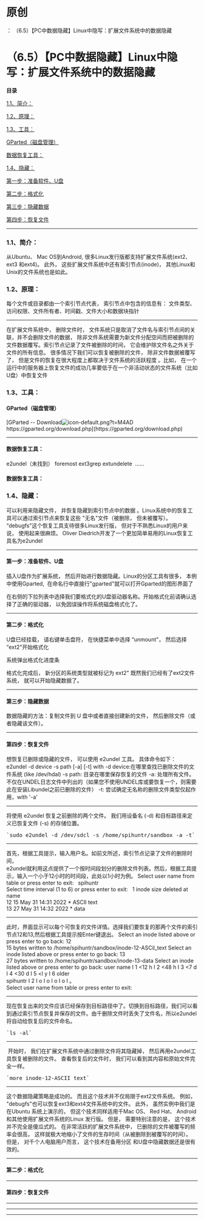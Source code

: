 # 原创
：  （6.5）【PC中数据隐藏】Linux中隐写：扩展文件系统中的数据隐藏

# （6.5）【PC中数据隐藏】Linux中隐写：扩展文件系统中的数据隐藏

**目录**

[1.1、简介：](#%E7%AE%80%E4%BB%8B%EF%BC%9A)

[1.2、原理：](#%E5%8E%9F%E7%90%86%EF%BC%9A)

[1.3、工具：](#%E5%B7%A5%E5%85%B7%EF%BC%9A)

[GParted（磁盘管理）](#GParted%EF%BC%88%E7%A3%81%E7%9B%98%E7%AE%A1%E7%90%86%EF%BC%89)

[数据恢复工具：](#%E6%95%B0%E6%8D%AE%E6%81%A2%E5%A4%8D%E5%B7%A5%E5%85%B7%EF%BC%9A)

[1.4、隐藏：](#%C2%A0%E9%9A%90%E8%97%8F%EF%BC%9A)

[第一步：准备软件、U盘](#%E7%AC%AC%E4%B8%80%E6%AD%A5%EF%BC%9A%E5%87%86%E5%A4%87%E8%BD%AF%E4%BB%B6%E3%80%81U%E7%9B%98)

[第二步：格式化](#%E7%AC%AC%E4%BA%8C%E6%AD%A5%EF%BC%9A%E6%A0%BC%E5%BC%8F%E5%8C%96)

[第三步：隐藏数据](#%E7%AC%AC%E4%B8%89%E6%AD%A5%EF%BC%9A%E9%9A%90%E8%97%8F%E6%95%B0%E6%8D%AE)

[第四步：恢复文件](#%E7%AC%AC%E5%9B%9B%E6%AD%A5%EF%BC%9A%E6%81%A2%E5%A4%8D%E6%96%87%E4%BB%B6)

---


> 
<h3>1.1、简介：</h3>
从Ubuntu、 Mac OS到Android, 很多Linux发行版都支持扩展文件系统(ext2、ext3 和ext4)。
此外， 这些扩展文件系统中还有索引节点(inode)， 其他Linux和Unix的文件系统也是如此。


> 
<h3>1.2、原理：</h3>
每个文件或目录都由一个索引节点代表， 索引节点中包含的信息有： 文件类型、 访问权限、文件所有者、时间戳、文件大小和数据块指针
<hr/>
在扩展文件系统中， 删除文件时， 文件系统只是取消了文件名与索引节点间的关联，并不会删除文件的数据， 除非文件系统需要为新文件分配空间而把被删除的文件数据覆写。索引节点记录了文件被删除的时间， 它会维护除文件名之外关于文件的所有信息。 很多情况下我们可以恢复被删除的文件， 除非文件数据被覆写了， 但是文件的恢复在很大程度上都取决于文件系统的活跃程度 。比如， 在一个运行中的服务器上恢复文件的成功几率要低于在一个非活动状态的文件系统（比如U盘）中恢复文件


> 
<h3>1.3、工具：</h3>
<h4>GParted（磁盘管理）</h4>
[GParted -- Download<img alt="icon-default.png?t=M4AD" src="https://csdnimg.cn/release/blog_editor_html/release2.1.3/ckeditor/plugins/CsdnLink/icons/icon-default.png?t=M4AD"/>https://gparted.org/download.php](https://gparted.org/download.php)
<hr/>
<h4>数据恢复工具：</h4>
e2undel（未找到）
foremost
ext3grep
extundelete 
……


#### 数据恢复工具：

> 
<h3>1.4、隐藏：</h3>
可以利用来隐藏文件， 并恢复隐藏到索引节点中的数据 。Linux系统中的恢复工具可以通过索引节点来恢复这些 "无名"文件（被删除， 但未被覆写）。
“debugfs"这个恢复工具支待很多Linux发行版， 但对于不熟悉Linux的用户来说， 使用起来很麻烦。
Oliver Diedrich开发了一个更加简单易用的Linux恢复工具名为e2undel
<hr/>
<h4>第一步：准备软件、U盘</h4>
插入U盘作为扩展系统， 然后开始进行数据隐藏。Linux的分区工具有很多， 本例中使用Gparted,  在命名行中直接行"gparted"就可以打开Gparted的图形界面了


在右侧的下拉列表中选择我们要格式化的U盘驱动器名称。开始格式化前请确认选择了正确的驱动器， 以免因误操作将系统磁盘格式化了。
<hr/>
<h4>第二步：格式化</h4>
U盘巳经挂载， 请右键单击盘符， 在快捷菜单中选择 “unmount"， 然后选择 “ext2"开始格式化



系统弹出格式化进度条



格式化完成后， 新分区的系统类型就被标记为 ext2"
既然我们已经有了ext2文件系统， 就可以开始隐藏数据了。

<hr/>
<h4>第三步：隐藏数据</h4>
数据隐藏的方法：复制文件到 U 盘中或者直接创建新的文件， 然后删除文件（或者隐藏该文件）。
<hr/>

<h4>第四步：恢复文件</h4>
想恢复已删除或隐藏的文件， 可以使用 e2undel 工具。 具体命令如下：
e2undel -d device -s path [-a] [-t]
with
-d device:在哪里查找已删除文件的文件系统 (like /dev/hdal)
-s path: 目录在哪里保存恢复的文件
-a: 处理所有文件。不仅在UNDEL日志文件中列出的（如果您不使用UNDEL库或要恢复一个，则需要此在安装Libundel之前已删除的文件）
-t: 尝试确定无名称的删除文件类型仅起作用，with '-a'

<hr/>

将使用 e2undel 恢复之前删除的两个文件。 我们用设备名 (-d) 和目标路径来定义已恢复文件 (-s) 的存储位置。
<pre>`sudo e2undel -d /dev/sdcl -s /home/spihuntr/sandbox -a -t`</pre>
<hr/>
首先，根据工具提示，输入用户名。如前文所述，索引节点记录了文件的删除时间，<br/> e2undel就利用这点提供了一个按时间段划分的删除文件列表。然后，根据工具提示，输入一个小于12小时的时间段，此处以1小时为例。
Select user name from table or press enter to exit:   spihuntr<br/> Select time interval (1 to 6) or press enter to exit:   1
inode size deleted at name<br/> 12 15 May 31 14:31 2022 * ASCII text<br/> 13 27 May 31 14:32 2022 * data
<hr/>
此时，界面显示可以每个可恢复的文件详情。选择我们要恢复的那两个文件的索引节点12和13,然后根据工具提示按Enter键退出。
Select an inode listed above or press enter to go back: 12<br/> 15 bytes written to /home/spihuntr/sandbox/inode-12-ASCil_text
Select an inode listed above or press enter to go back: 13<br/> 27 bytes written to /home/spihuntr/sandbox/inode-13-data
Select an inode listed above or press enter to go back:
user name I 1 &lt;12 h I 2 &lt;48 h I 3 &lt;7 d I 4 &lt;30 d I 5 &lt;l y I 6 older<br/> spihuntr I 2 I o I o I o I o I 。<br/> Select user name from table or press enter to exit:
<hr/>
现在恢复出来的文件应该已经保存到目标路径中了。切换到目标路径，我们可以看到通过索引节点恢复并保存的文件。由千删除文件时丢失了文件名，所以e2undel将自动给恢复后的文件命名。
<pre>`ls -al`</pre>
<hr/>
 开始时， 我们在扩展文件系统中通过删除文件将其隐藏掉， 然后再用e2undel工具恢复被删除的文件。 查看恢复后的文件时， 我们可以看到其内容和原始文件完全一样。
<pre>`more inode-12-ASCII_text`</pre>

<hr/>
这个数据隐藏策略是成功的。 而且这个技术并不仅局限于ext2文件系统。 例如， "debugfs"也可以恢复ext3和ext4文件系统中的文件。 此外， 虽然实例中我们是在Ubuntu 系统上演示的， 但这个技术同样适用千Mac OS、 Red Hat、 Android和其他使用扩展文件系统的Linux 发行版。 但是， 需要特别注意的是， 这个技术并不完全是傻瓜式的。 在非常活跃的扩展文件系统中， 巳删除的文件被覆写的频率会很高， 这样就极大地缩小了文件的生存时间（从被删除到被覆写的时间）。 但是， 对千个人电脑用户而言， 这个技术在备用分区 和U盘中隐藏数据还是很有效的。


---


#### 第二步：格式化

---


#### 第四步：恢复文件

---


---


---

